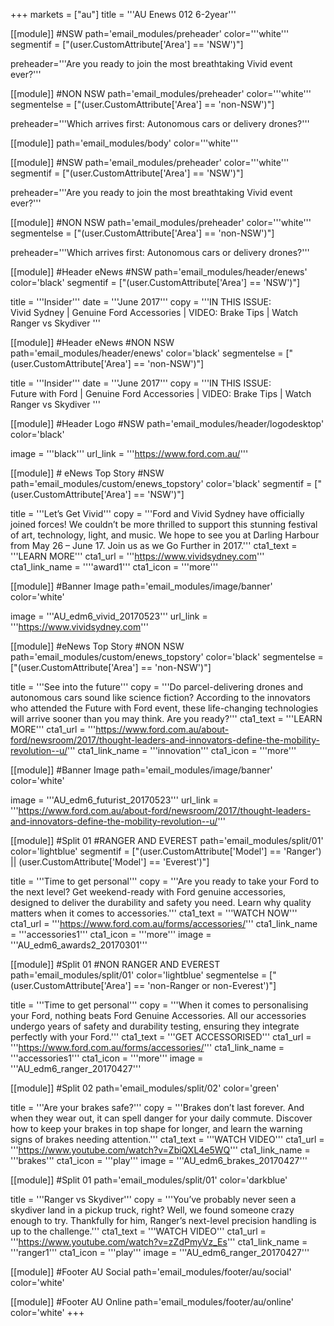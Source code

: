 +++
markets = ["au"]
title = '''AU Enews 012 6-2year'''

[[module]] #NSW
path='email_modules/preheader'
color='''white'''
segmentif = ["(user.CustomAttribute['Area'] == 'NSW')"]

   preheader='''Are you ready to join the most breathtaking Vivid event ever?'''

[[module]] #NON NSW
path='email_modules/preheader'
color='''white'''
segmentelse = ["(user.CustomAttribute['Area'] == 'non-NSW')"]

   preheader='''Which arrives first: Autonomous cars or delivery drones?'''

[[module]]
path='email_modules/body'
color='''white'''

[[module]] #NSW
path='email_modules/preheader'
color='''white'''
segmentif = ["(user.CustomAttribute['Area'] == 'NSW')"]

   preheader='''Are you ready to join the most breathtaking Vivid event ever?'''

[[module]] #NON NSW
path='email_modules/preheader'
color='''white'''
segmentelse = ["(user.CustomAttribute['Area'] == 'non-NSW')"]

   preheader='''Which arrives first: Autonomous cars or delivery drones?'''

[[module]] #Header eNews #NSW
path='email_modules/header/enews'
color='black'
segmentif = ["(user.CustomAttribute['Area'] == 'NSW')"]

  title = '''Insider'''
  date = '''June 2017'''
  copy = '''IN THIS ISSUE:<br />Vivid Sydney | Genuine Ford Accessories | VIDEO: Brake Tips | Watch Ranger vs Skydiver '''

  [[module]] #Header eNews #NON NSW
path='email_modules/header/enews'
color='black'
segmentelse = ["(user.CustomAttribute['Area'] == 'non-NSW')"]

  title = '''Insider'''
  date = '''June 2017'''
  copy = '''IN THIS ISSUE:<br />Future with Ford | Genuine Ford Accessories | VIDEO: Brake Tips | Watch Ranger vs Skydiver '''

[[module]] #Header Logo  #NSW
path='email_modules/header/logodesktop'
color='black'

  image = '''black'''
  url_link = '''https://www.ford.com.au/'''

[[module]] # eNews Top Story #NSW
path='email_modules/custom/enews_topstory'
color='black'
segmentif = ["(user.CustomAttribute['Area'] == 'NSW')"]

  title = '''Let’s Get Vivid'''
  copy = '''Ford and Vivid Sydney have officially joined forces! We couldn’t be more thrilled to support this stunning festival of art, technology, light, and music. We hope to see you at Darling Harbour from May 26 – June 17. Join us as we Go Further in 2017.'''
  cta1_text = '''LEARN MORE'''
  cta1_url = '''https://www.vividsydney.com'''
  cta1_link_name = ''''award1'''
  cta1_icon = '''more'''
  
  [[module]] #Banner Image
path='email_modules/image/banner'
color='white'

  image = '''AU_edm6_vivid_20170523'''
  url_link = '''https://www.vividsydney.com'''

[[module]] #eNews Top Story #NON NSW
path='email_modules/custom/enews_topstory'
color='black'
segmentelse = ["(user.CustomAttribute['Area'] == 'non-NSW')"]

 title = '''See into the future'''
  copy = '''Do parcel-delivering drones and autonomous cars sound like science fiction? According to the innovators who attended the Future with Ford event, these life-changing technologies will arrive sooner than you may think. Are you ready?'''
  cta1_text = '''LEARN MORE'''
  cta1_url = '''https://www.ford.com.au/about-ford/newsroom/2017/thought-leaders-and-innovators-define-the-mobility-revolution--u/'''
  cta1_link_name = '''innovation'''
  cta1_icon = '''more'''

  [[module]] #Banner Image
path='email_modules/image/banner'
color='white'

  image = '''AU_edm6_futurist_20170523'''
  url_link = '''https://www.ford.com.au/about-ford/newsroom/2017/thought-leaders-and-innovators-define-the-mobility-revolution--u/'''

[[module]] #Split 01 #RANGER AND EVEREST
path='email_modules/split/01'
color='lightblue'
segmentif = ["(user.CustomAttribute['Model'] == 'Ranger') || (user.CustomAttribute['Model'] == 'Everest')"]

title = '''Time to get personal'''
  copy = '''Are you ready to take your Ford to the next level? Get weekend-ready with Ford genuine accessories, designed to deliver the durability and safety you need. Learn why quality matters when it comes to accessories.'''
  cta1_text = '''WATCH NOW'''
  cta1_url = '''https://www.ford.com.au/forms/accessories/'''
  cta1_link_name = '''accessories1'''
  cta1_icon = '''more'''
  image = '''AU_edm6_awards2_20170301'''

[[module]] #Split 01 #NON RANGER AND EVEREST
path='email_modules/split/01'
color='lightblue'
segmentelse = ["(user.CustomAttribute['Area'] == 'non-Ranger or non-Everest')"]

title = '''Time to get personal'''
  copy = '''When it comes to personalising your Ford, nothing beats Ford Genuine Accessories. All our accessories undergo years of safety and durability testing, ensuring they integrate perfectly with your Ford.'''
  cta1_text = '''GET ACCESSORISED'''
  cta1_url = '''https://www.ford.com.au/forms/accessories/'''
  cta1_link_name = '''accessories1'''
  cta1_icon = '''more'''
  image = '''AU_edm6_ranger_20170427'''

  [[module]] #Split 02
path='email_modules/split/02'
color='green'

  title = '''Are your brakes safe?'''
  copy = '''Brakes don’t last forever. And when they wear out, it can spell danger for your daily commute. Discover how to keep your brakes in top shape for longer, and learn the warning signs of brakes needing attention.'''
  cta1_text = '''WATCH VIDEO'''
  cta1_url = '''https://www.youtube.com/watch?v=ZbiQXL4e5WQ'''
  cta1_link_name = '''brakes'''
  cta1_icon = '''play'''
  image = '''AU_edm6_brakes_20170427'''

  [[module]] #Split 01
path='email_modules/split/01'
color='darkblue'

title = '''Ranger vs Skydiver'''
  copy = '''You’ve probably never seen a skydiver land in a pickup truck, right? Well, we found someone crazy enough to try. Thankfully for him, Ranger’s next-level precision handling is up to the challenge.'''
  cta1_text = '''WATCH VIDEO'''
  cta1_url = '''https://www.youtube.com/watch?v=zZdPmyVz_Es'''
  cta1_link_name = '''ranger1'''
  cta1_icon = '''play'''
  image = '''AU_edm6_ranger_20170427'''


[[module]] #Footer AU Social
path='email_modules/footer/au/social'
color='white'

[[module]] #Footer AU Online
path='email_modules/footer/au/online'
color='white'
+++

